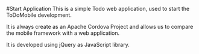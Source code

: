 #Start Application
This is a simple Todo web application, used to start the ToDoMobile development.

It is always create as an Apache Cordova Project and allows us to compare the mobile framework with a web application.

It is developed using jQuery as JavaScript library.